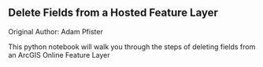 ## Delete Fields from a Hosted Feature Layer

Original Author: Adam Pfister

This python notebook will walk you through the steps of deleting fields from an ArcGIS Online Feature Layer

